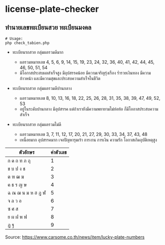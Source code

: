 # license-plate-checker

## ทำนายเลขทะเบียนสวย ทะเบียนมงคล

```
# Usage:
php check_tabien.php 
```

- ทะเบียนรถสวย กลุ่มผลรวมดีมาก	
    - ผลรวมหมายเลข 
    4, 5, 6, 9, 14, 15, 19, 23, 24, 32, 36, 40, 41, 42, 44, 45, 46, 50, 51, 54	
    - มีโอกาสประสบผลสำเร็จสูง มีอุปสรรคน้อย มีความเจริญรุ่งเรือง ร่ำรวยเงินทอง มีความก้าวหน้า และมีความสุขและประสบความสำเร็จในชีวิต 

- ทะเบียนรถสวย กลุ่มผลรวมดีปานกลาง 
    - ผลรวมหมายเลข 
    8, 10, 13, 16, 18, 22, 25, 26, 28, 31, 35, 38, 39, 47, 49, 52, 53	
    - อยู่ในระดับปานกลาง มีอุปสรรค แต่ถ้าเรายังมีความพยายามไม่ย่อท้อ ก็มีโอกาสประสบความสำเร็จ 

- ทะเบียนรถสวย กลุ่มผลรวมไม่ดี	
    - ผลรวมหมายเลข 
    3, 7, 11, 12, 17, 20, 21, 27, 29, 30, 33, 34, 37, 43, 48 
    - เหนื่อยมาก อุปสรรคมาก เจอปัญหารุมเร้า การงาน การเงิน ความรัก โอกาสเกิดอุบัติเหตุสูง 

ตัวอักษร | ค่าตัวเลข
------------ | ------------
ก ด ถ ท ภ ฤ	        | 1 
ข บ ป ง ช	        | 2 
ต ฑ ฒ ฆ	            | 3 
ค ธ ร ญ ษ	        | 4 
ฉ ณ ฌ น ม ห ฮ ฎ ฬ 	| 5 
จ ล ว อ 	        | 6 
ซ ศ ส 	            | 7 
ย ผ ฝ พ ฟ	        | 8 
ฏ ฐ	                | 9 

Source: https://www.carsome.co.th/news/item/lucky-plate-numbers





